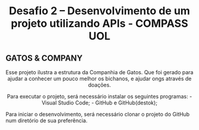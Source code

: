 <h1 align="center"> Desafio 2 – Desenvolvimento de um projeto utilizando APIs - COMPASS UOL</h1> 

## GATOS & COMPANY
    
<p align="center">Esse projeto ilustra a estrutura da Companhia de Gatos. Que foi gerado para ajudar a conhecer um pouco melhor os bichanos, e ajudar ongs através de doações.</p>

<p align="center">Para executar o projeto, será necessário instalar os seguintes programas:
- Visual Studio Code;
- GitHub e GitHub(destok); </p>

Para iniciar o desenvolvimento, será necessário clonar o projeto do GitHub num diretório de sua preferência.

